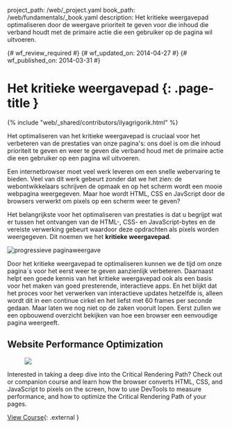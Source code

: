 project_path: /web/_project.yaml
book_path: /web/fundamentals/_book.yaml
description: Het kritieke weergavepad optimaliseren door de weergave prioriteit te geven voor die inhoud die verband houdt met de primaire actie die een gebruiker op de pagina wil uitvoeren.

{# wf_review_required #}
{# wf_updated_on: 2014-04-27 #}
{# wf_published_on: 2014-03-31 #}

# Het kritieke weergavepad {: .page-title }

{% include "web/_shared/contributors/ilyagrigorik.html" %}


Het optimaliseren van het kritieke weergavepad is cruciaal voor het verbeteren van de prestaties van onze pagina's: ons doel is om die inhoud prioriteit te geven en weer te geven die verband houd met de primaire actie die een gebruiker op een pagina wil uitvoeren.

Een internetbrowser moet veel werk leveren om een snelle webervaring te bieden. Veel van dit werk gebeurt zonder dat we het zien: de webontwikkelaars schrijven de opmaak en op het scherm wordt een mooie webpagina weergegeven. Maar hoe wordt HTML, CSS en JavScript door de browsers verwerkt om pixels op een scherm weer te geven?

Het belangrijkste voor het optimaliseren van prestaties is dat u begrijpt wat er tussen het ontvangen van de HTML-, CSS- en JavaScript-bytes en de vereiste verwerking gebeurt waardoor deze opdrachten als pixels worden weergegeven. Dit noemen we het **kritieke weergavepad**.

<img src="images/progressive-rendering.png" class="center" alt="progressieve paginaweergave">

Door het kritieke weergavepad te optimaliseren kunnen we de tijd om onze pagina`s voor het eerst weer te geven aanzienlijk verbeteren. Daarnaast helpt een goede kennis van het kritieke weergavepad ook als een basis voor het maken van goed presterende, interactieve apps. En het blijkt dat het proces voor het verwerken van interactieve updates hetzelfde is, alleen wordt dit in een continue cirkel en het liefst met 60 frames per seconde gedaan. Maar laten we nog niet op de zaken vooruit lopen. Eerst zullen we een opbouwend overzicht bekijken van hoe een browser een eenvoudige pagina weergeeft.


## Website Performance Optimization
<div class="attempt-right">
  <figure>
    <img src="images/crp-udacity.png">
  </figure>
</div>

Interested in taking a deep dive into the Critical Rendering Path? Check out or companion course and learn how the browser converts HTML, CSS, and JavaScript to pixels on the screen, how to use DevTools to measure performance, and how to optimize the Critical Rendering Path of your pages.

[View Course](https://udacity.com/ud884){: .external }





